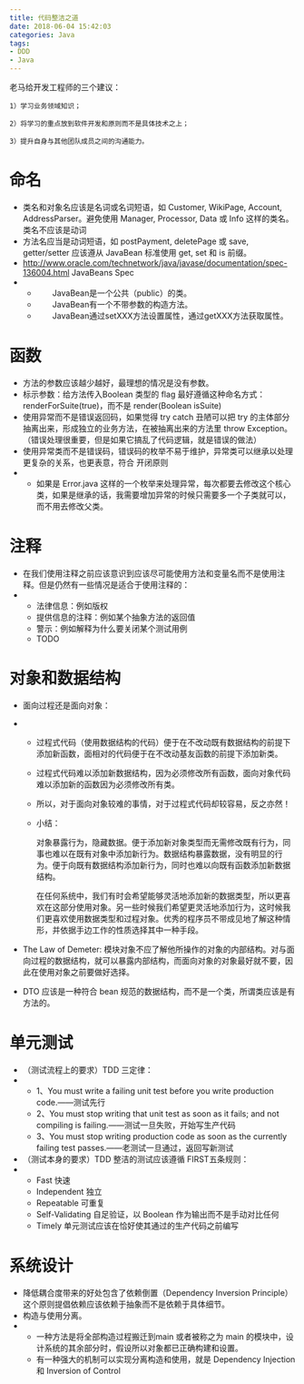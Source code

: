 ```yaml
---
title: 代码整洁之道
date: 2018-06-04 15:42:03
categories: Java
tags:
- DDD
- Java
---
```


老马给开发工程师的三个建议：

```
1）学习业务领域知识；

2）将学习的重点放到软件开发和原则而不是具体技术之上；

3）提升自身与其他团队成员之间的沟通能力。
```

# 命名

- 类名和对象名应该是名词或名词短语，如 Customer, WikiPage, Account, AddressParser。避免使用 Manager, Processor, Data 或 Info 这样的类名。类名不应该是动词 
- 方法名应当是动词短语，如 postPayment, deletePage 或 save, getter/setter 应该遵从 JavaBean 标准使用 get, set 和 is 前缀。 
- <http://www.oracle.com/technetwork/java/javase/documentation/spec-136004.html> JavaBeans Spec 
- - 　　JavaBean是一个公共（public）的类。 
  - 　　JavaBean有一个不带参数的构造方法。 
  - 　　JavaBean通过setXXX方法设置属性，通过getXXX方法获取属性。 

# 函数

- 方法的参数应该越少越好，最理想的情况是没有参数。 
- 标示参数：给方法传入Boolean 类型的 flag 最好遵循这种命名方式：renderForSuite(true)，而不是 render(Boolean isSuite) 
- 使用异常而不是错误返回码，如果觉得 try catch 丑陋可以把 try 的主体部分抽离出来，形成独立的业务方法，在被抽离出来的方法里 throw Exception。（错误处理很重要，但是如果它搞乱了代码逻辑，就是错误的做法） 
- 使用异常类而不是错误码，错误码的枚举不易于维护，异常类可以继承以处理更复杂的关系，也更表意，符合 开闭原则 
- - 如果是 Error.java 这样的一个枚举来处理异常，每次都要去修改这个核心类，如果是继承的话，我需要增加异常的时候只需要多一个子类就可以，而不用去修改父类。 

# 注释

- 在我们使用注释之前应该意识到应该尽可能使用方法和变量名而不是使用注释。但是仍然有一些情况是适合于使用注释的： 
- - 法律信息：例如版权 
  - 提供信息的注释：例如某个抽象方法的返回值 
  - 警示：例如解释为什么要关闭某个测试用例 
  - TODO 

# 对象和数据结构

- 面向过程还是面向对象： 

- - 过程式代码（使用数据结构的代码）便于在不改动既有数据结构的前提下添加新函数，面相对的代码便于在不改动基友函数的前提下添加新类。 

  - 过程式代码难以添加新数据结构，因为必须修改所有函数，面向对象代码难以添加新的函数因为必须修改所有类。 

  - 所以，对于面向对象较难的事情，对于过程式代码却较容易，反之亦然！ 

  - 小结： 

    对象暴露行为，隐藏数据。便于添加新对象类型而无需修改既有行为，同事也难以在既有对象中添加新行为。数据结构暴露数据，没有明显的行为。便于向既有数据结构添加新行为，同时也难以向既有函数添加新数据结构。 

    在任何系统中，我们有时会希望能够灵活地添加新的数据类型，所以更喜欢在这部分使用对象。另一些时候我们希望更灵活地添加行为，这时候我们更喜欢使用数据类型和过程对象。优秀的程序员不带成见地了解这种情形，并依据手边工作的性质选择其中一种手段。 

- The Law of Demeter: 模块对象不应了解他所操作的对象的内部结构。对与面向过程的数据结构，就可以暴露内部结构，而面向对象的对象最好就不要，因此在使用对象之前要做好选择。 

- DTO 应该是一种符合 bean 规范的数据结构，而不是一个类，所谓类应该是有方法的。 

# 单元测试

- （测试流程上的要求）TDD 三定律： 
- - 1、You must write a failing unit test before you write production code.——测试先行 
  - 2、You must stop writing that unit test as soon as it fails; and not compiling is failing.——测试一旦失败，开始写生产代码 
  - 3、You must stop writing production code as soon as the currently failing test passes.——老测试一旦通过，返回写新测试 
- （测试本身的要求）TDD 整洁的测试应该遵循 FIRST五条规则： 
- - Fast 快速 
  - Independent 独立 
  - Repeatable 可重复 
  - Self-Validating 自足验证，以 Boolean 作为输出而不是手动对比任何 
  - Timely 单元测试应该在恰好使其通过的生产代码之前编写 

# 系统设计

- 降低耦合度带来的好处包含了依赖倒置（Dependency Inversion Principle）这个原则提倡依赖应该依赖于抽象而不是依赖于具体细节。 
- 构造与使用分离。 
- - 一种方法是将全部构造过程搬迁到main 或者被称之为 main 的模块中，设计系统的其余部分时，假设所以对象都已正确构建和设置。 
  - 有一种强大的机制可以实现分离构造和使用，就是 Dependency Injection 和 Inversion of Control 

